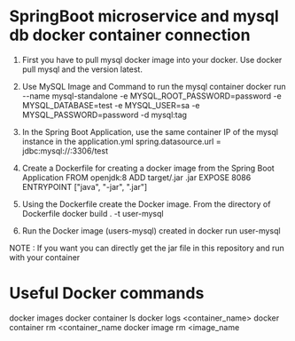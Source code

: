 # SpringBoot microservice and mysql db docker container connection

1. First you have to pull mysql docker image into your docker. Use docker pull mysql and the version latest.

2. Use MySQL Image and Command to run the mysql container 
docker run --name mysql-standalone -e MYSQL_ROOT_PASSWORD=password -e MYSQL_DATABASE=test -e MYSQL_USER=sa -e MYSQL_PASSWORD=password -d mysql:tag

3. In the Spring Boot Application, use the same container IP of the mysql instance in the application.yml spring.datasource.url = jdbc:mysql://<Container-IP>:3306/test

4. Create a Dockerfile for creating a docker image from the Spring Boot Application 
FROM openjdk:8 
ADD target/<jar-file>.jar <destination-filename>.jar 
EXPOSE 8086 ENTRYPOINT ["java", "-jar", "<filename>.jar"]

5. Using the Dockerfile create the Docker image. From the directory of Dockerfile 
docker build . -t user-mysql

6. Run the Docker image (users-mysql) created in 
docker run user-mysql

NOTE : If you want you can directly get the jar file in this repository and run with your container

# Useful Docker commands

docker images
docker container ls
docker logs <container_name>
docker container rm <container_name
docker image rm <image_name
